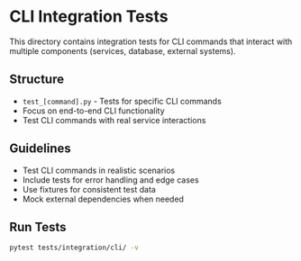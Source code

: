 # CLI Integration Tests

This directory contains integration tests for CLI commands that interact with multiple components (services, database, external systems).

## Structure
- `test_[command].py` - Tests for specific CLI commands
- Focus on end-to-end CLI functionality
- Test CLI commands with real service interactions

## Guidelines
- Test CLI commands in realistic scenarios
- Include tests for error handling and edge cases
- Use fixtures for consistent test data
- Mock external dependencies when needed

## Run Tests
```bash
pytest tests/integration/cli/ -v
```
